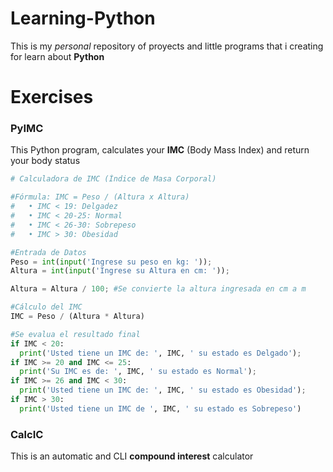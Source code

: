 # Learning-Python
This is my *personal* repository of proyects and little programs that i creating for learn about **Python**

# Exercises
  ### PyIMC
  This Python program, calculates your **IMC** (Body Mass Index) and return your body status
  ```python
# Calculadora de IMC (Índice de Masa Corporal)

#Fórmula: IMC = Peso / (Altura x Altura)
#   • IMC < 19: Delgadez
#   • IMC < 20-25: Normal
#   • IMC < 26-30: Sobrepeso
#   • IMC > 30: Obesidad

#Entrada de Datos
Peso = int(input('Ingrese su peso en kg: '));
Altura = int(input('Ingrese su Altura en cm: '));

Altura = Altura / 100; #Se convierte la altura ingresada en cm a m

#Cálculo del IMC
IMC = Peso / (Altura * Altura)

#Se evalua el resultado final
if IMC < 20:
    print('Usted tiene un IMC de: ', IMC, ' su estado es Delgado');
if IMC >= 20 and IMC <= 25:
    print('Su IMC es de: ', IMC, ' su estado es Normal');
if IMC >= 26 and IMC < 30:
    print('Usted tiene un IMC de: ', IMC, ' su estado es Obesidad');
if IMC > 30:
    print('Usted tiene un IMC de ', IMC, ' su estado es Sobrepeso')
```
  
  ### CalcIC 
  This is an automatic and CLI **compound interest** calculator
